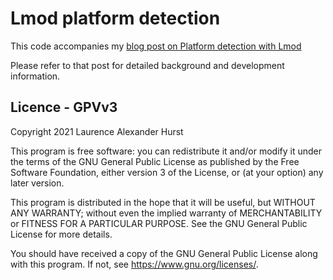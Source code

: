 # Lmod platform detection

This code accompanies my [blog post on Platform detection with Lmod](https://blog.entek.org.uk/notes/2021/07/27/platform-detection-with-lmod.html)

Please refer to that post for detailed background and development information.

## Licence - GPVv3

Copyright 2021 Laurence Alexander Hurst

This program is free software: you can redistribute it and/or modify
it under the terms of the GNU General Public License as published by
the Free Software Foundation, either version 3 of the License, or
(at your option) any later version.

This program is distributed in the hope that it will be useful,
but WITHOUT ANY WARRANTY; without even the implied warranty of
MERCHANTABILITY or FITNESS FOR A PARTICULAR PURPOSE.  See the
GNU General Public License for more details.

You should have received a copy of the GNU General Public License
along with this program.  If not, see <https://www.gnu.org/licenses/>.
